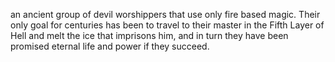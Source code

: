 an ancient group of devil worshippers that use only fire based magic. Their only goal for centuries has been to travel to their master in the Fifth Layer of Hell and melt the ice that imprisons him, and in turn they have been promised eternal life and power if they succeed.